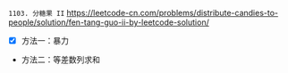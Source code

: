 
`1103. 分糖果 II` https://leetcode-cn.com/problems/distribute-candies-to-people/solution/fen-tang-guo-ii-by-leetcode-solution/
- [x] 方法一：暴力
- 方法二：等差数列求和
